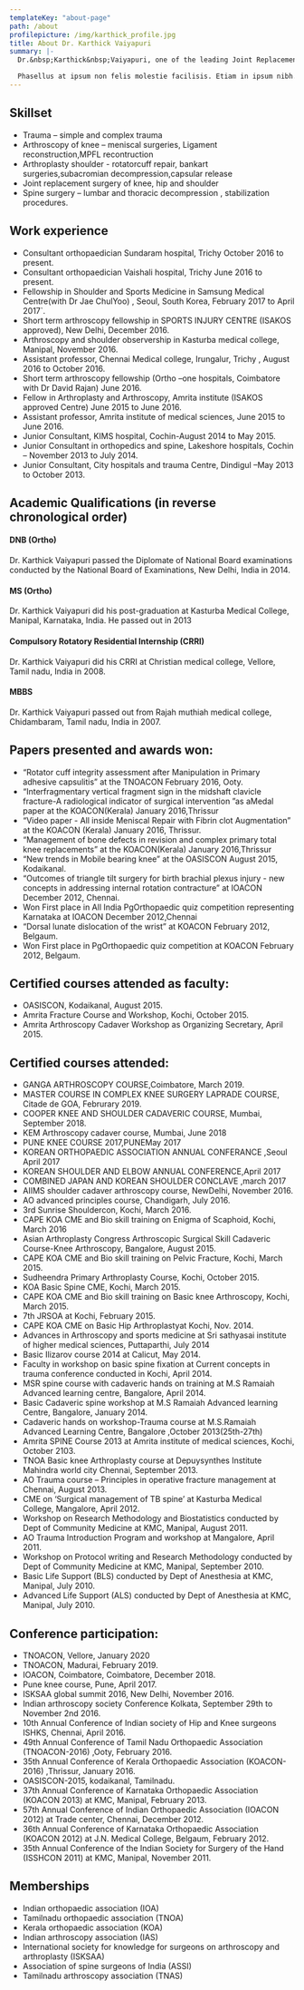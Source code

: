```yaml
---
templateKey: "about-page"
path: /about
profilepicture: /img/karthick_profile.jpg
title: About Dr. Karthick Vaiyapuri
summary: |-
  Dr.&nbsp;Karthick&nbsp;Vaiyapuri, one of the leading Joint Replacement Surgeons practicing in Trichy, boasting of several Fellowships and experience garnered internationally as well as in India. He completed his MBBS and M.S. (Ortho) with GOLD medals for topping the university in both the courses. Lorem ipsum dolor sit amet, consectetur adipiscing elit. Vivamus commodo quis dui ac pretium.

  Phasellus at ipsum non felis molestie facilisis. Etiam in ipsum nibh. Praesent sed eros nec enim auctor euismod. Morbi eget maximus velit, id ornare lacus. Donec metus ex, rhoncus porttitor gravida in, porttitor ut dolor. Fusce condimentum pulvinar nisl, vitae cursus risus mattis quis. Donec tincidunt convallis sodales. Duis rhoncus dui nec ultrices vestibulum. Cras lectus odio, mollis sagittis gravida luctus, gravida ac diam. Sed laoreet lectus sem, in ullamcorper tellus consequat eu. Ut non ligula nec lacus ullamcorper venenatis. Morbi sollicitudin quis odio vel sollicitudin. Vivamus neque est, lacinia vel odio quis, auctor pharetra mi.
---
```


## Skillset

- Trauma – simple and complex trauma
- Arthroscopy of knee – meniscal surgeries, Ligament reconstruction,MPFL recontruction
- Arthroplasty shoulder - rotatorcuff repair, bankart surgeries,subacromian decompression,capsular release
- Joint replacement surgery of knee, hip and shoulder
- Spine surgery – lumbar and thoracic decompression , stabilization procedures.

## Work experience

- Consultant orthopaedician Sundaram hospital, Trichy October 2016 to present.
- Consultant orthopaedician Vaishali hospital, Trichy June 2016 to present.
- Fellowship in Shoulder and Sports Medicine in Samsung Medical Centre(with Dr Jae ChulYoo) , Seoul, South Korea, February 2017 to April 2017`.
- Short term arthroscopy fellowship in SPORTS INJURY CENTRE (ISAKOS approved), New Delhi, December 2016.
- Arthroscopy and shoulder observership in Kasturba medical college, Manipal, November 2016.
- Assistant professor, Chennai Medical college, Irungalur, Trichy , August 2016 to October 2016.
- Short term arthroscopy fellowship (Ortho –one hospitals, Coimbatore with Dr David Rajan) June 2016.
- Fellow in Arthroplasty and Arthroscopy, Amrita institute (ISAKOS approved Centre) June 2015 to June 2016.
- Assistant professor, Amrita institute of medical sciences, June 2015 to June 2016.
- Junior Consultant, KIMS hospital, Cochin-August 2014 to May 2015.
- Junior Consultant in orthopedics and spine, Lakeshore hospitals, Cochin – November 2013 to July 2014.
- Junior Consultant, City hospitals and trauma Centre, Dindigul –May 2013 to October 2013.

## Academic Qualifications (in reverse chronological order)

#### DNB (Ortho)

Dr. Karthick Vaiyapuri passed the Diplomate of National Board examinations conducted by the National Board of Examinations, New Delhi, India in 2014.

#### MS (Ortho)

Dr. Karthick Vaiyapuri did his post-graduation at Kasturba Medical College, Manipal, Karnataka, India. He passed out in 2013

#### Compulsory Rotatory Residential Internship (CRRI)

Dr. Karthick Vaiyapuri did his CRRI at Christian medical college, Vellore, Tamil nadu, India in 2008.

#### MBBS

Dr. Karthick Vaiyapuri passed out from Rajah muthiah medical college, Chidambaram, Tamil nadu, India in 2007.

## Papers presented and awards won:

- “Rotator cuff integrity assessment after Manipulation in Primary adhesive capsulitis” at the TNOACON February 2016, Ooty.
- “Interfragmentary vertical fragment sign in the midshaft clavicle fracture-A radiological indicator of surgical intervention ”as aMedal paper at the KOACON(Kerala) January 2016,Thrissur
- “Video paper - All inside Meniscal Repair with Fibrin clot Augmentation” at the KOACON (Kerala) January 2016, Thrissur.
- “Management of bone defects in revision and complex primary total knee replacements” at the KOACON(Kerala) January 2016,Thrissur
- “New trends in Mobile bearing knee” at the OASISCON August 2015, Kodaikanal.
- “Outcomes of triangle tilt surgery for birth brachial plexus injury - new concepts in addressing internal rotation contracture” at IOACON December 2012, Chennai.
- Won First place in All India PgOrthopaedic quiz competition representing Karnataka at IOACON December 2012,Chennai
- “Dorsal lunate dislocation of the wrist” at KOACON February 2012, Belgaum.
- Won First place in PgOrthopaedic quiz competition at KOACON February 2012, Belgaum.

## Certified courses attended as faculty:

- OASISCON, Kodaikanal, August 2015.
- Amrita Fracture Course and Workshop, Kochi, October 2015.
- Amrita Arthroscopy Cadaver Workshop as Organizing Secretary, April 2015.

## Certified courses attended:

- GANGA ARTHROSCOPY COURSE,Coimbatore, March 2019.
- MASTER COURSE IN COMPLEX KNEE SURGERY LAPRADE COURSE, Citade de GOA, Februrary 2019.
- COOPER KNEE AND SHOULDER CADAVERIC COURSE, Mumbai, September 2018.
- KEM Arthroscopy cadaver course, Mumbai, June 2018
- PUNE KNEE COURSE 2017,PUNEMay 2017
- KOREAN ORTHOPAEDIC ASSOCIATION ANNUAL CONFERANCE ,Seoul April 2017
- KOREAN SHOULDER AND ELBOW ANNUAL CONFERENCE,April 2017
- COMBINED JAPAN AND KOREAN SHOULDER CONCLAVE ,march 2017
- AIIMS shoulder cadaver arthroscopy course, NewDelhi, November 2016.
- AO advanced principles course, Chandigarh, July 2016.
- 3rd Sunrise Shouldercon, Kochi, March 2016.
- CAPE KOA CME and Bio skill training on Enigma of Scaphoid, Kochi, March 2016
- Asian Arthroplasty Congress Arthroscopic Surgical Skill Cadaveric Course-Knee Arthroscopy, Bangalore, August 2015.
- CAPE KOA CME and Bio skill training on Pelvic Fracture, Kochi, March 2015.
- Sudheendra Primary Arthroplasty Course, Kochi, October 2015.
- KOA Basic Spine CME, Kochi, March 2015.
- CAPE KOA CME and Bio skill training on Basic knee Arthroscopy, Kochi, March 2015.
- 7th JRSOA at Kochi, February 2015.
- CAPE KOA CME on Basic Hip Arthroplastyat Kochi, Nov. 2014.
- Advances in Arthroscopy and sports medicine at Sri sathyasai institute of higher medical sciences, Puttaparthi, July 2014
- Basic Ilizarov course 2014 at Calicut, May 2014.
- Faculty in workshop on basic spine fixation at Current concepts in trauma conference conducted in Kochi, April 2014.
- MSR spine course with cadaveric hands on training at M.S Ramaiah Advanced learning centre, Bangalore, April 2014.
- Basic Cadaveric spine workshop at M.S Ramaiah Advanced learning Centre, Bangalore, January 2014.
- Cadaveric hands on workshop-Trauma course at M.S.Ramaiah Advanced Learning Centre, Bangalore ,October 2013(25th-27th)
- Amrita SPINE Course 2013 at Amrita institute of medical sciences, Kochi, October 2103.
- TNOA Basic knee Arthroplasty course at Depuysynthes Institute Mahindra world city Chennai, September 2013.
- AO Trauma course – Principles in operative fracture management at Chennai, August 2013.
- CME on ‘Surgical management of TB spine’ at Kasturba Medical College, Mangalore, April 2012.
- Workshop on Research Methodology and Biostatistics conducted by Dept of Community Medicine at KMC, Manipal, August 2011.
- AO Trauma Introduction Program and workshop at Mangalore, April 2011.
- Workshop on Protocol writing and Research Methodology conducted by Dept of Community Medicine at KMC, Manipal, September 2010.
- Basic Life Support (BLS) conducted by Dept of Anesthesia at KMC, Manipal, July 2010.
- Advanced Life Support (ALS) conducted by Dept of Anesthesia at KMC, Manipal, July 2010.

## Conference participation:

- TNOACON, Vellore, January 2020
- TNOACON, Madurai, February 2019.
- IOACON, Coimbatore, Coimbatore, December 2018.
- Pune knee course, Pune, April 2017.
- ISKSAA global summit 2016, New Delhi, November 2016.
- Indian arthroscopy society Conference Kolkata, September 29th to November 2nd 2016.
- 10th Annual Conference of Indian society of Hip and Knee surgeons ISHKS, Chennai, April 2016.
- 49th Annual Conference of Tamil Nadu Orthopaedic Association (TNOACON-2016) ,Ooty, February 2016.
- 35th Annual Conference of Kerala Orthopaedic Association (KOACON-2016) ,Thrissur, January 2016.
- OASISCON-2015, kodaikanal, Tamilnadu.
- 37th Annual Conference of Karnataka Orthopaedic Association (KOACON 2013) at KMC, Manipal, February 2013.
- 57th Annual Conference of Indian Orthopaedic Association (IOACON 2012) at Trade center, Chennai, December 2012.
- 36th Annual Conference of Karnataka Orthopaedic Association (KOACON 2012) at J.N. Medical College, Belgaum, February 2012.
- 35th Annual Conference of the Indian Society for Surgery of the Hand (ISSHCON 2011) at KMC, Manipal, November 2011.

## Memberships

- Indian orthopaedic association (IOA)
- Tamilnadu orthopaedic association (TNOA)
- Kerala orthopaedic association (KOA)
- Indian arthroscopy association (IAS)
- International society for knowledge for surgeons on arthroscopy and arthroplasty (ISKSAA)
- Association of spine surgeons of India (ASSI)
- Tamilnadu arthroscopy association (TNAS)
